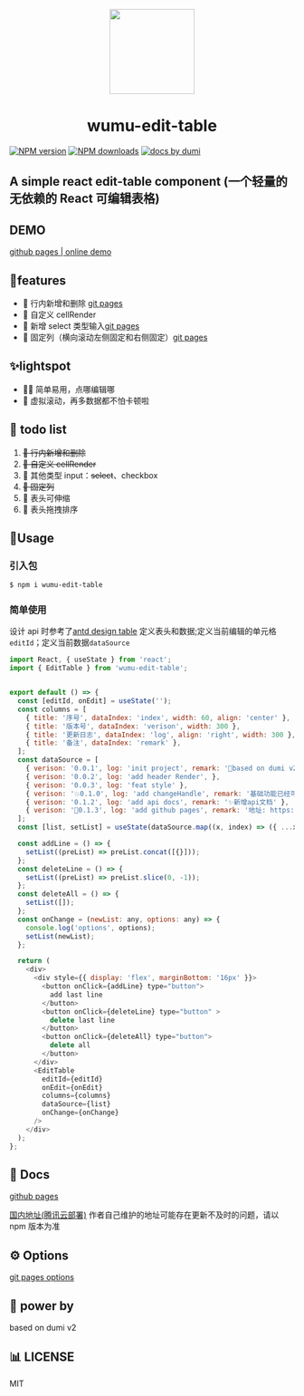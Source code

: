 <p align="center">
  <a href="https://wumusenlin.github.io/wumu-edit-table">
    <img width="150" src="https://s1.ax1x.com/2023/03/07/ppZOvxP.png">
  </a>
</p>
<h1 align="center">wumu-edit-table</h1>

[![NPM version][npm-image]][npm-url]
[![NPM downloads](http://img.shields.io/npm/dm/wumu-edit-table.svg?style=flat)](https://npmjs.org/package/wumu-edit-table)
[![ docs by dumi][dumi-url]](https://d.umijs.org/)

<!-- [![GitHub license](https://img.shields.io/badge/license-MIT-blue.svg)](https://github.com/wumusenlin/wumu-edit-table/blob/main/LICENSE)
[![contributors][contributors-shield]][contributors-url]
[![forks][forks-shield]][forks-url]
[![stargazers][stargazers-shield]][stargazers-url]
[![issues][issues-shield]][issues-url] -->

## A simple react edit-table component (一个轻量的无依赖的 React 可编辑表格)

## DEMO

[github pages | online demo](https://wumusenlin.github.io/wumu-edit-table/components/edit-table)

## 🎊features

- 📑 行内新增和删除 [git pages](https://wumusenlin.github.io/wumu-edit-table/components/edit-table#%E8%A1%8C%E5%86%85%E6%96%B0%E5%A2%9E%E5%88%A0%E9%99%A4)
- 📑 自定义 cellRender
- 📑 新增 select 类型输入[git pages](https://wumusenlin.github.io/wumu-edit-table/components/edit-table#%E5%A4%9A%E7%B1%BB%E5%9E%8B%E8%BE%93%E5%85%A5)
- 📑 固定列（横向滚动左侧固定和右侧固定）[git pages](https://wumusenlin.github.io/wumu-edit-table/components/edit-table#%E5%9B%BA%E5%AE%9A%E5%88%97)

## ✨lightspot

- 🏳‍🌈 简单易用，点哪编辑哪
- 🚀 虚拟滚动，再多数据都不怕卡顿啦

## 📌 todo list

1. ~~📑 行内新增和删除~~
2. ~~📑 自定义 cellRender~~
3. 📑 其他类型 input：~~select~~、checkbox
4. ~~📑 固定列~~
5. 📑 表头可伸缩
6. 📑 表头拖拽排序

## 🔨Usage

### 引入包

```bash
$ npm i wumu-edit-table
```

### 简单使用

设计 api 时参考了[antd design table](https://4x-ant-design.antgroup.com/components/table-cn/#API)
定义表头和数据;定义当前编辑的单元格`editId`；定义当前数据`dataSource`

```javaScript
import React, { useState } from 'react';
import { EditTable } from 'wumu-edit-table';


export default () => {
  const [editId, onEdit] = useState('');
  const columns = [
    { title: '序号', dataIndex: 'index', width: 60, align: 'center' },
    { title: '版本号', dataIndex: 'verison', width: 300 },
    { title: '更新日志', dataIndex: 'log', align: 'right', width: 300 },
    { title: '备注', dataIndex: 'remark' },
  ];
  const dataSource = [
    { verison: '0.0.1', log: 'init project', remark: '👊based on dumi v2' },
    { verison: '0.0.2', log: 'add header Render', },
    { verison: '0.0.3', log: 'feat style' },
    { verison: '💥0.1.0', log: 'add changeHandle', remark: '基础功能已经可用' },
    { verison: '0.1.2', log: 'add api docs', remark: '✨新增api文档' },
    { verison: '🎊0.1.3', log: 'add github pages', remark: '地址: https://wumusenlin.github.io/wumu-edit-table/components/edit-table' },
  ];
  const [list, setList] = useState(dataSource.map((x, index) => ({ ...x, index })));

  const addLine = () => {
    setList((preList) => preList.concat([{}]));
  };
  const deleteLine = () => {
    setList((preList) => preList.slice(0, -1));
  };
  const deleteAll = () => {
    setList([]);
  };
  const onChange = (newList: any, options: any) => {
    console.log('options', options);
    setList(newList);
  };

  return (
    <div>
      <div style={{ display: 'flex', marginBottom: '16px' }}>
        <button onClick={addLine} type="button">
          add last line
        </button>
        <button onClick={deleteLine} type="button" >
          delete last line
        </button>
        <button onClick={deleteAll} type="button">
          delete all
        </button>
      </div>
      <EditTable
        editId={editId}
        onEdit={onEdit}
        columns={columns}
        dataSource={list}
        onChange={onChange}
      />
    </div>
  );
};
```

## 📖 Docs

[github pages](https://wumusenlin.github.io/wumu-edit-table)

[国内地址(腾讯云部署)](http://wumusenlin.xyz:8002/)
作者自己维护的地址可能存在更新不及时的问题，请以 npm 版本为准

## ⚙ Options

[git pages options](https://wumusenlin.github.io/wumu-edit-table/api)

## 👊 power by

based on dumi v2

## 📊 LICENSE

MIT

[npm-image]: https://img.shields.io/npm/v/wumu-edit-table.svg?style=flat
[npm-url]: http://npmjs.org/package/wumu-edit-table
[contributors-shield]: https://img.shields.io/github/contributors/wumusenlin/wumu-edit-table.svg?style=flat
[contributors-url]: https://github.com/wumusenlin/wumu-edit-table/graphs/contributors
[forks-shield]: https://img.shields.io/github/forks/wumusenlin/wumu-edit-table.svg?style=flat
[forks-url]: https://github.com/wumusenlin/wumu-edit-table/network/members
[issues-shield]: https://img.shields.io/github/issues/wumusenlin/wumu-edit-table.svg?style=flat
[issues-url]: https://github.com/wumusenlin/wumu-edit-table/issues/new/choose
[stargazers-shield]: https://img.shields.io/github/stars/wumusenlin/wumu-edit-table.svg?style=flat
[stargazers-url]: https://github.com/wumusenlin/wumu-edit-table/stargazers
[dumi-url]: https://img.shields.io/badge/docs%20by-dumi-blue
